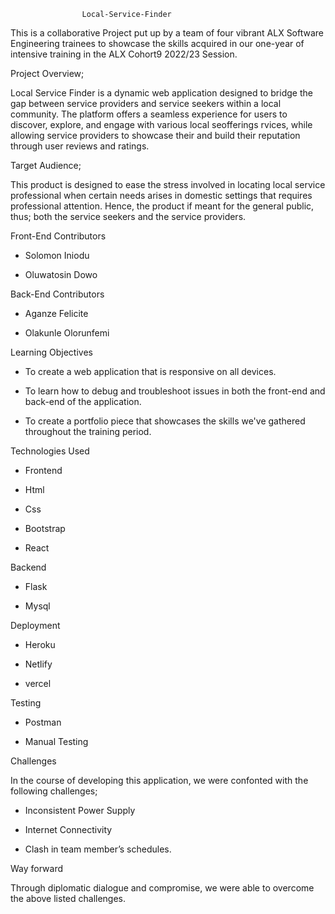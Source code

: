                     Local-Service-Finder

This is a collaborative Project put up by a team of four vibrant ALX Software Engineering trainees to showcase the skills acquired in our one-year of intensive training in the ALX Cohort9 2022/23 Session.


Project Overview;

Local Service Finder is a dynamic web application designed to bridge the gap between service providers and service seekers within a local community. The platform offers a seamless experience for users to discover, explore, and engage with various local seofferings rvices, while allowing service providers to showcase their and build their reputation through user reviews and ratings.


Target Audience;

This product is designed to ease the stress involved in locating local service professional when certain needs arises in domestic settings that requires professional attention. Hence, the product if meant for the general public, thus; both the service seekers and the service providers.


Front-End Contributors 

+ Solomon Iniodu

+ Oluwatosin Dowo

Back-End Contributors

+ Aganze Felicite

+ Olakunle Olorunfemi


Learning Objectives

+ To create a web application that is responsive on all devices.

+ To learn how to debug and troubleshoot issues in both the front-end and back-end of the application.

+ To create a portfolio piece that showcases the skills we've gathered throughout the training period.


Technologies Used


+ Frontend                                  

+ Html                               

+ Css

+ Bootstrap

+ React


Backend

+ Flask

+ Mysql


Deployment

+ Heroku

+ Netlify

+ vercel


Testing

+ Postman

+ Manual Testing


Challenges

In the course of developing this application, we were confonted with the following challenges;

+ Inconsistent Power Supply

+ Internet Connectivity

+ Clash in team member’s schedules.

Way forward

Through diplomatic dialogue and compromise, we were able to overcome the above listed challenges.
